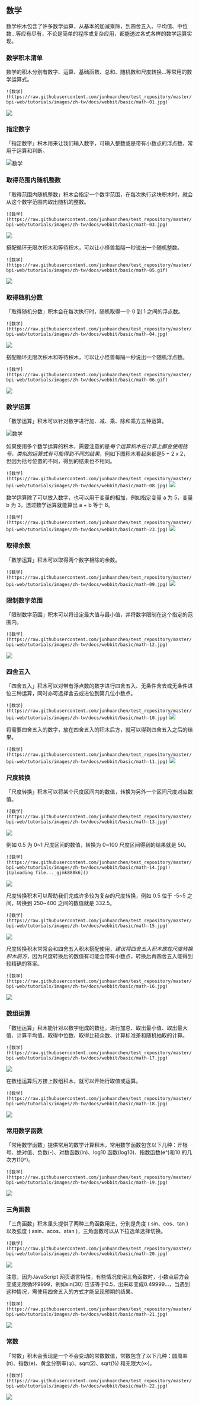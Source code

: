 ## 数学

数学积木包含了许多数学运算，从基本的加减乘除，到四舍五入、平均值、中位数...等应有尽有，不论是简单的程序或复杂应用，都能透过各式各样的数学运算实现。

### 数学积木清单

数学的积木分别有数字、运算、基础函数、总和、随机数和尺度转换...等常用的数学运算式。

```![数学](https://raw.githubusercontent.com/junhuanchen/test_repository/master/bpi-web/tutorials/images/zh-tw/docs/webbit/basic/math-01.jpg)```

![](https://codimd.s3.shivering-isles.com/demo/uploads/upload_d1c8bbcfcd83e1a75e18857fdecc1b0f.png)



### 指定数字

「指定数字」积木用来让我们输入数字，可输入整数或是带有小数点的浮点数，常用于运算和判断。

![数学](https://raw.githubusercontent.com/junhuanchen/test_repository/master/bpi-web/tutorials/images/zh-tw/docs/webbit/basic/math-02.jpg)


### 取得范围内随机整数

「取得范围内随机整数」积木会指定一个数字范围，在每次执行这块积木时，就会从这个数字范围内取出随机的整数。

```![数学](https://raw.githubusercontent.com/junhuanchen/test_repository/master/bpi-web/tutorials/images/zh-tw/docs/webbit/basic/math-03.jpg)```


![](https://codimd.s3.shivering-isles.com/demo/uploads/upload_29f3e4a7463190ae3f2a9e3b9f031e97.png)


搭配循环无限次积木和等待积木，可以让小怪兽每隔一秒说出一个随机整数。

```![数学](https://raw.githubusercontent.com/junhuanchen/test_repository/master/bpi-web/tutorials/images/zh-tw/docs/webbit/basic/math-05.gif)```


![](https://codimd.s3.shivering-isles.com/demo/uploads/upload_1a99ebff4f17e890aedc046d6cdfbf13.gif)



### 取得随机分数

「取得随机分数」积木会在每次执行时，随机取得一个 0 到 1 之间的浮点数。

```![数学](https://raw.githubusercontent.com/junhuanchen/test_repository/master/bpi-web/tutorials/images/zh-tw/docs/webbit/basic/math-04.jpg)```

![](https://codimd.s3.shivering-isles.com/demo/uploads/upload_6be241f338bec92416cfdf03610a8eda.png)




搭配循环无限次积木和等待积木，可以让小怪兽每隔一秒说出一个随机浮点数。

```![数学](https://raw.githubusercontent.com/junhuanchen/test_repository/master/bpi-web/tutorials/images/zh-tw/docs/webbit/basic/math-06.gif)```


![](https://codimd.s3.shivering-isles.com/demo/uploads/upload_0e48c7c544fd464e89cf892aeab62892.gif)



### 数学运算

「数学运算」积木可以针对数字进行加、减、乘、除和乘方五种运算。

![数学](https://raw.githubusercontent.com/junhuanchen/test_repository/master/bpi-web/tutorials/images/zh-tw/docs/webbit/basic/math-07.jpg)


如果使用多个数学运算的积木，需要注意的是*每个运算积木在计算上都会使用括号，类似的运算式有可能得到不同的结果*，例如下图积木看起来都是5 + 2 x 2，但因为括号位置的不同，得到的结果也不相同。

```![数学](https://raw.githubusercontent.com/junhuanchen/test_repository/master/bpi-web/tutorials/images/zh-tw/docs/webbit/basic/math-08.jpg)```
![](https://codimd.s3.shivering-isles.com/demo/uploads/upload_6b2f08cc14fd02d7950cd02529ef2f82.PNG)



数学运算除了可以放入数字，也可以用于变量的相加，例如指定变量 a 为 5，变量 b 为 3，透过数学运算就能算出 a + b 等于 8。

```![数学](https://raw.githubusercontent.com/junhuanchen/test_repository/master/bpi-web/tutorials/images/zh-tw/docs/webbit/basic/math-23.jpg)```
![](https://codimd.s3.shivering-isles.com/demo/uploads/upload_849725911c5a02d0056710c11cc79394.png)


### 取得余数

「数学运算」积木可以取得两个数字相除的余数。

```![数学](https://raw.githubusercontent.com/junhuanchen/test_repository/master/bpi-web/tutorials/images/zh-tw/docs/webbit/basic/math-09.jpg)```
![](https://codimd.s3.shivering-isles.com/demo/uploads/upload_1602c8514bc2334c227b4d36469d3644.png)



### 限制数字范围

「限制数字范围」积木可以将设定最大值与最小值，并将数字限制在这个指定的范围内。

```![数学](https://raw.githubusercontent.com/junhuanchen/test_repository/master/bpi-web/tutorials/images/zh-tw/docs/webbit/basic/math-12.jpg)```

![](https://codimd.s3.shivering-isles.com/demo/uploads/upload_e52951bf6667bf3c9391ee0a5e28ee4a.png)



### 四舍五入

「四舍五入」积木可以对带有浮点数的数字进行四舍五入、无条件舍去或无条件进位三种运算，同时亦可选择舍去或进位到第几位小数点。

```![数学](https://raw.githubusercontent.com/junhuanchen/test_repository/master/bpi-web/tutorials/images/zh-tw/docs/webbit/basic/math-10.jpg)```
![](https://codimd.s3.shivering-isles.com/demo/uploads/upload_db4e9b77d848e83b2f870c91d64e7800.png)


将需要四舍五入的数字，放在四舍五入的积木后方，就可以得到四舍五入之后的结果。

```![数学](https://raw.githubusercontent.com/junhuanchen/test_repository/master/bpi-web/tutorials/images/zh-tw/docs/webbit/basic/math-11.jpg)```
![](https://codimd.s3.shivering-isles.com/demo/uploads/upload_07c8fc616442712daebf914cd03225aa.png)



### 尺度转换

「尺度转换」积木可以将某个尺度区间内的数值，转换为另外一个区间尺度对应数值。

```![数学](https://raw.githubusercontent.com/junhuanchen/test_repository/master/bpi-web/tutorials/images/zh-tw/docs/webbit/basic/math-13.jpg)```


![](https://codimd.s3.shivering-isles.com/demo/uploads/upload_ca5150ec5033e3a47699a541d951e893.png)


例如 0.5 为 0~1 尺度区间的数值，转换为 0~100 尺度区间得到的结果就是 50。

```![数学](https://raw.githubusercontent.com/junhuanchen/test_repository/master/bpi-web/tutorials/images/zh-tw/docs/webbit/basic/math-14.jpg)![Uploading file..._gjmk888k6]()```

![](https://codimd.s3.shivering-isles.com/demo/uploads/upload_38b30ddbe84c04c851b6e11b698fca8c.PNG)



尺度转换积木可以帮助我们完成许多较为复杂的尺度转换，例如 0.5 位于 -5~5 之间，转换到 250~400 之间的数值就是 332.5。

```![数学](https://raw.githubusercontent.com/junhuanchen/test_repository/master/bpi-web/tutorials/images/zh-tw/docs/webbit/basic/math-15.jpg)```

![](https://codimd.s3.shivering-isles.com/demo/uploads/upload_7cbbc2874028f217ed37ef0ef72b4c09.PNG)


尺度转换积木常常会和四舍五入积木搭配使用，*建议将四舍五入积木放在尺度转换积木前方*，因为尺度转换后的数值有可能会带有小数点，转换后再四舍五入能得到较精确的答案。

```![数学](https://raw.githubusercontent.com/junhuanchen/test_repository/master/bpi-web/tutorials/images/zh-tw/docs/webbit/basic/math-16.jpg)```

![](https://codimd.s3.shivering-isles.com/demo/uploads/upload_e1ce4490809efa423df2ed35e25c8b72.PNG)



### 数组运算

「数组运算」积木能针对以数字组成的数组，进行加总、取出最小值、取出最大值、计算平均值、取得中位数、取得比较众数、计算标准差和随机抽取的计算。

```![数学](https://raw.githubusercontent.com/junhuanchen/test_repository/master/bpi-web/tutorials/images/zh-tw/docs/webbit/basic/math-17.jpg)```


![](https://codimd.s3.shivering-isles.com/demo/uploads/upload_bf129e0fe1b5b19e170e69dee966bba4.PNG)



在数组运算后方接上数组积木，就可以开始行取值或运算。

```![数学](https://raw.githubusercontent.com/junhuanchen/test_repository/master/bpi-web/tutorials/images/zh-tw/docs/webbit/basic/math-18.jpg)```

![](https://codimd.s3.shivering-isles.com/demo/uploads/upload_768f06c1ab0df9e9ac09b213cbdf6350.PNG)



### 常用数学函数

「常用数学函数」提供常用的数学计算积木，常用数学函数包含以下几种：开根号、绝对值、负数(-)、对数函数(ln)、log10 函数(log10)、指数函数(e^)和10 的几次方(10^)。

```![数学](https://raw.githubusercontent.com/junhuanchen/test_repository/master/bpi-web/tutorials/images/zh-tw/docs/webbit/basic/math-19.jpg)```

![](https://codimd.s3.shivering-isles.com/demo/uploads/upload_d2fe94565c95ebfb3971d8fba23b8aed.PNG)



### 三角函数

「三角函数」积木里头提供了两种三角函数用法，分别是角度 ( sin、cos、tan ) 以及弧度 ( asin、acos、atan )，三角函数可以从下拉选单选择切换。

```![数学](https://raw.githubusercontent.com/junhuanchen/test_repository/master/bpi-web/tutorials/images/zh-tw/docs/webbit/basic/math-20.jpg)```

![](https://codimd.s3.shivering-isles.com/demo/uploads/upload_23b0752c08190b8fb98414980f47d076.PNG)


注意，因为JavaScript 网页语言特性，有些情况使用三角函数时，小数点后方会变成无限循环9999，例如sin(30) 应该等于0.5，出来却变成0.49999...，当遇到这种情况，需使用四舍五入的方式才能呈现预期的结果。

```![数学](https://raw.githubusercontent.com/junhuanchen/test_repository/master/bpi-web/tutorials/images/zh-tw/docs/webbit/basic/math-21.jpg)```

![](https://codimd.s3.shivering-isles.com/demo/uploads/upload_e08b1a75c5af43eb95e965088d061f7b.PNG)



### 常数

「常数」积木会表现是一个不会变动的常数数值，常数包含了以下几种：圆周率(π)、指数(e)、黄金分割率(φ)、sqrt(2)、sqrt(½) 和无限大(∞)。

```![数学](https://raw.githubusercontent.com/junhuanchen/test_repository/master/bpi-web/tutorials/images/zh-tw/docs/webbit/basic/math-22.jpg)```

![](https://codimd.s3.shivering-isles.com/demo/uploads/upload_20dde89c350cda10c9fc1b08b0f242d7.PNG)

